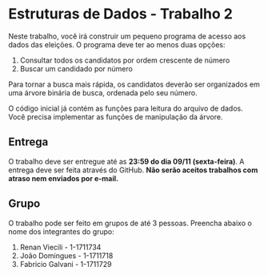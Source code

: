 # Estruturas de Dados - Trabalho 2

Neste trabalho, você irá construir um pequeno programa de acesso aos dados das eleições. O programa deve ter ao menos duas opções:

 1. Consultar todos os candidatos por ordem crescente de número
 2. Buscar um candidado por número

Para tornar a busca mais rápida, os candidatos deverão ser organizados em uma árvore binária de busca, ordenada pelo seu número.

O código inicial já contém as funções para leitura do arquivo de dados. Você precisa implementar as funções de manipulação da árvore.

## Entrega
O trabalho deve ser entregue até as  **23:59 do dia 09/11 (sexta-feira)**. A entrega deve ser feita através do GitHub.  **Não serão aceitos trabalhos com atraso nem enviados por e-mail.**

## Grupo
O trabalho pode ser feito em grupos de até 3 pessoas. Preencha abaixo o nome dos integrantes do grupo:

1.  Renan Viecili - 1-1711734
2.  João Domingues - 1-1711718
3.  Fabricio Galvani - 1-1711729
